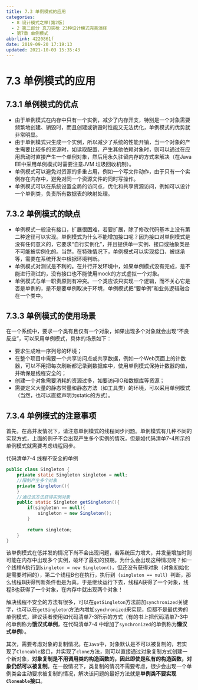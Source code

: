 ```yaml
---
title: 7.3 单例模式的应用
categories:
  - 8 设计模式之禅(第2版)
  - 2 第二部分 真刀实枪 23种设计模式完美演绎
  - 第7章 单例模式
abbrlink: 4220861f
date: 2019-09-20 17:19:13
updated: 2021-10-03 15:35:43
---
```

# 7.3 单例模式的应用 #
## 7.3.1 单例模式的优点
- 由于单例模式在内存中只有一个实例，减少了内存开支，特别是一个对象需要频繁地创建、销毁时，而且创建或销毁时性能又无法优化，单例模式的优势就非常明显。
- 由于单例模式只生成一个实例，所以减少了系统的性能开销，当一个对象的产生需要比较多的资源时，如读取配置、产生其他依赖对象时，则可以通过在应用启动时直接产生一个单例对象，然后用永久驻留内存的方式来解决（在Java EE中采用单例模式时需要注意JVM 垃圾回收机制）。
- 单例模式可以避免对资源的多重占用，例如一个写文件动作，由于只有一个实例存在内存中，避免对同一个资源文件的同时写操作。
- 单例模式可以在系统设置全局的访问点，优化和共享资源访问，例如可以设计一个单例类，负责所有数据表的映射处理。

## 7.3.2 单例模式的缺点
- 单例模式一般没有接口，扩展很困难，若要扩展，除了修改代码基本上没有第二种途径可以实现。单例模式为什么不能增加接口呢？因为接口对单例模式是没有任何意义的，它要求“自行实例化”，并且提供单一实例、接口或抽象类是不可能被实例化的。当然，在特殊情况下，单例模式可以实现接口、被继承等，需要在系统开发中根据环境判断。
- 单例模式对测试是不利的。在并行开发环境中，如果单例模式没有完成，是不能进行测试的，没有接口也不能使用mock的方式虚拟一个对象。
- 单例模式与单一职责原则有冲突。一个类应该只实现一个逻辑，而不关心它是否是单例的，是不是要单例取决于环境，单例模式把“要单例”和业务逻辑融合在一个类中。

## 7.3.3 单例模式的使用场景
在一个系统中，要求一个类有且仅有一个对象，如果出现多个对象就会出现“不良反应”，可以采用单例模式，具体的场景如下：
- 要求生成唯一序列号的环境；
- 在整个项目中需要一个共享访问点或共享数据，例如一个Web页面上的计数器，可以不用把每次刷新都记录到数据库中，使用单例模式保持计数器的值，并确保是线程安全的；
- 创建一个对象需要消耗的资源过多，如要访问IO和数据库等资源；
- 需要定义大量的静态常量和静态方法（如工具类）的环境，可以采用单例模式（当然，也可以直接声明为static的方式）。

## 7.3.4 单例模式的注意事项
首先，在高并发情况下，请注意单例模式的线程同步问题。单例模式有几种不同的实现方式，上面的例子不会出现产生多个实例的情况，但是如代码清单7-4所示的单例模式就需要考虑线程同步。

代码清单7-4 线程不安全的单例
```java
public class Singleton {
    private static Singleton singleton = null;
    //限制产生多个对象
    private Singleton(){
    }
    //通过该方法获得实例对象
    public static Singleton getSingleton(){
        if(singleton == null){
            singleton = new Singleton();
        }
        
        return singleton;
    }
}
```

该单例模式在低并发的情况下尚不会出现问题，若系统压力增大，并发量增加时则可能在内存中出现多个实例，破坏了最初的预期。为什么会出现这种情况呢？如一个线程A执行到`singleton = new Singleton()`，但还没有获得对象（对象初始化是需要时间的），第二个线程B也在执行，执行到（`singleton == null`）判断，那么线程B获得判断条件也是为真，于是继续运行下去，线程A获得了一个对象，线程B也获得了一个对象，在内存中就出现两个对象！

解决线程不安全的方法有很多，可以在`getSingleton`方法前加`synchronized`关键字，也可以在`getSingleton`方法内增加`synchronized`来实现，但都不是最优秀的单例模式，建议读者使用如代码清单7-3所示的方式（有的书上把代码清单7-3中的单例称为**饿汉式单例**，在代码清单7-4 中增加了`synchronized`的单例称为**懒汉式单例**）。

其次，需要考虑对象的复制情况。在`Java`中，对象默认是不可以被复制的，若实现了`Cloneable`接口，并实现了`clone`方法，则可以直接通过对象复制方式创建一个新对象，**对象复制是不用调用类的构造函数的，因此即使是私有的构造函数，对象仍然可以被复制**。在一般情况下，类复制的情况不需要考虑，很少会出现一个单例类会主动要求被复制的情况，解决该问题的最好方法就是**单例类不要实现`Cloneable`接口**。
